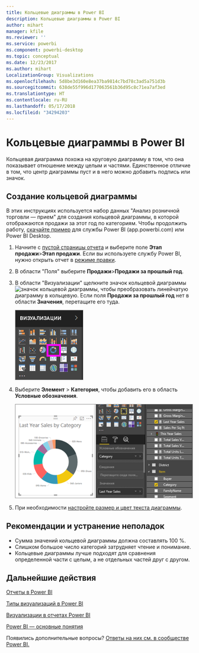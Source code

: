 ```yaml
---
title: Кольцевые диаграммы в Power BI
description: Кольцевые диаграммы в Power BI
author: mihart
manager: kfile
ms.reviewer: ''
ms.service: powerbi
ms.component: powerbi-desktop
ms.topic: conceptual
ms.date: 12/23/2017
ms.author: mihart
LocalizationGroup: Visualizations
ms.openlocfilehash: 5d8be3d160e8ea37ba9814c7bd78c3ad5a751d3b
ms.sourcegitcommit: 638de55f996d177063561b36d95c8c71ea7af3ed
ms.translationtype: HT
ms.contentlocale: ru-RU
ms.lasthandoff: 05/17/2018
ms.locfileid: "34294203"
---
```

# <a name="doughnut-charts-in-power-bi"></a>Кольцевые диаграммы в Power BI
Кольцевая диаграмма похожа на круговую диаграмму в том, что она показывает отношение между целым и частями. Единственное отличие в том, что центр диаграммы пуст и в него можно добавить подпись или значок.

## <a name="create-a-doughnut-chart"></a>Создание кольцевой диаграммы
В этих инструкциях используется набор данных "Анализ розничной торговли — прием" для создания кольцевой диаграммы, в которой отображаются продажи за этот год по категориям. Чтобы продолжить работу, [скачайте пример](sample-datasets.md) для службы Power BI (app.powerbi.com) или Power BI Desktop.

1. Начните с [пустой страницы отчета](power-bi-report-add-page.md) и выберите поле **Этап продажи**\>**Этап продажи**. Если вы используете службу Power BI, нужно открыть отчет в [режиме правки](service-interact-with-a-report-in-editing-view.md).

2. В области "Поля" выберите **Продажи**\>**Продажи за прошлый год**.  
   
3. В области "Визуализации" щелкните значок кольцевой диаграммы ![значок кольцевой диаграммы](), чтобы преобразовать линейчатую диаграмму в кольцевую. Если поля **Продажи за прошлый год** нет в области **Значения**, перетащите его туда.
     
   ![](media/power-bi-visualization-doughnut-charts/power-bi-doughnut-chart.png)

4. Выберите **Элемент** \> **Категория**, чтобы добавить его в область **Условные обозначения**. 
     
    ![](media/power-bi-visualization-doughnut-charts/power-bi-doughnut-done.png)

5. При необходимости [настройте размер и цвет текста диаграммы](power-bi-visualization-customize-title-background-and-legend.md). 

## <a name="considerations-and-troubleshooting"></a>Рекомендации и устранение неполадок
* Сумма значений кольцевой диаграммы должна составлять 100 %.
* Слишком большое число категорий затрудняет чтение и понимание.
* Кольцевые диаграммы лучше подходят для сравнения определенной части с целым, а не отдельных частей друг с другом. 

## <a name="next-steps"></a>Дальнейшие действия
[Отчеты в Power BI](service-reports.md)

[Типы визуализаций в Power BI](power-bi-visualization-types-for-reports-and-q-and-a.md)

[Визуализации в отчетах Power BI](power-bi-report-visualizations.md)

[Power BI — основные понятия](service-basic-concepts.md)

Появились дополнительные вопросы? [Ответы на них см. в сообществе Power BI.](http://community.powerbi.com/)

